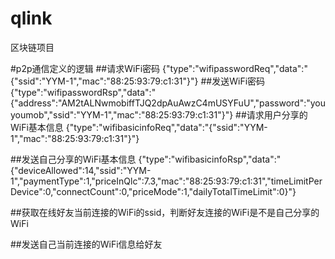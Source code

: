 # qlink
区块链项目

#p2p通信定义的逻辑
##请求WiFi密码
{"type":"wifipasswordReq","data":"{\"ssid\":\"YYM-1\",\"mac\":\"88:25:93:79:c1:31\"}"}
##发送WiFi密码
{"type":"wifipasswordRsp","data":"{\"address\":\"AM2tALNwmobiffTJQ2dpAuAwzC4mUSYFuU\",\"password\":\"youyoumob\",\"ssid\":\"YYM-1\",\"mac\":\"88:25:93:79:c1:31\"}"}
##请求用户分享的WiFi基本信息
{"type":"wifibasicinfoReq","data":"{\"ssid\":\"YYM-1\",\"mac\":\"88:25:93:79:c1:31\"}"}

##发送自己分享的WiFi基本信息
{"type":"wifibasicinfoRsp","data":"{\"deviceAllowed\":14,\"ssid\":\"YYM-1\",\"paymentType\":1,\"priceInQlc\":7.3,\"mac\":\"88:25:93:79:c1:31\",\"timeLimitPerDevice\":0,\"connectCount\":0,\"priceMode\":1,\"dailyTotalTimeLimit\":0}"}

##获取在线好友当前连接的WiFi的ssid，判断好友连接的WiFi是不是自己分享的WiFi

##发送自己当前连接的WiFi信息给好友
